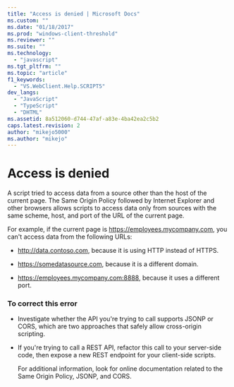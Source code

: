 ```yaml
---
title: "Access is denied | Microsoft Docs"
ms.custom: ""
ms.date: "01/18/2017"
ms.prod: "windows-client-threshold"
ms.reviewer: ""
ms.suite: ""
ms.technology: 
  - "javascript"
ms.tgt_pltfrm: ""
ms.topic: "article"
f1_keywords: 
  - "VS.WebClient.Help.SCRIPT5"
dev_langs: 
  - "JavaScript"
  - "TypeScript"
  - "DHTML"
ms.assetid: 8a512060-d744-47af-a83e-4ba42ea2c5b2
caps.latest.revision: 2
author: "mikejo5000"
ms.author: "mikejo"
---
```

# Access is denied
A script tried to access data from a source other than the host of the current page. The Same Origin Policy followed by Internet Explorer and other browsers allows scripts to access data only from sources with the same scheme, host, and port of the URL of the current page.  
  
 For example, if the current page is https://employees.mycompany.com, you can't access data from the following URLs:  
  
-   http://data.contoso.com, because it is using HTTP instead of HTTPS.  
  
-   https://somedatasource.com, because it is a different domain.  
  
-   https://employees.mycompany.com:8888, because it uses a different port.  
  
### To correct this error  
  
-   Investigate whether the API you're trying to call supports JSONP or CORS, which are two approaches that safely allow cross-origin scripting.  
  
-   If you're trying to call a REST API, refactor this call to your server-side code, then expose a new REST endpoint for your client-side scripts.  
  
     For additional information, look for online documentation related to the Same Origin Policy, JSONP, and CORS.